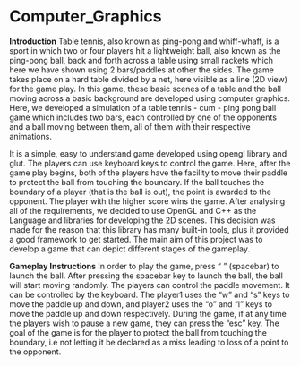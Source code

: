 # Computer_Graphics

**Introduction**
Table tennis, also known as ping-pong and whiff-whaff, is a sport in which two or four players hit a lightweight ball, also known as the ping-pong ball, back and forth across a table using small rackets which here we have shown using 2 bars/paddles at other the sides. The game takes place on a hard table divided by a net, here visible as a line (2D view) for the game play. In this game, these basic scenes of a table and the ball moving across a basic background are developed using computer graphics. Here, we developed a simulation of a table tennis - cum - ping pong ball game which includes two bars, each controlled by one of the opponents and a ball moving between them, all of them with their respective animations.

It is a simple, easy to understand game developed using opengl library and glut. The players can use keyboard keys to control the game. Here, after the game play begins, both of the players have the facility to move their paddle to protect the ball from touching the boundary. If the ball touches the boundary of a player (that is the ball is out), the point is awarded to the opponent. The player with the higher score wins the game. 
After analysing all of the requirements, we decided to use OpenGL and C++ as the Language and libraries for developing the 2D scenes. This decision was made for the reason that this library has many built-in tools, plus it provided a good framework to get started. The main aim of this project was to develop a game that can depict different stages of the gameplay.


**Gameplay Instructions**
In order to play the game, press “ ” (spacebar) to launch the ball. After pressing the spacebar key to launch the ball, the ball will start moving randomly. The players can control the paddle movement. It can be controlled by the keyboard. The player1 uses the “w” and “s” keys to move the paddle up and down, and player2 uses the “o” and “l” keys to move the paddle up and down respectively. During the game, if at any time the players wish to pause a new game, they can press the “esc” key. The goal of the game is for the player to protect the ball from touching the boundary, i.e not letting it be declared as a miss leading to loss of a point to the opponent.  



























